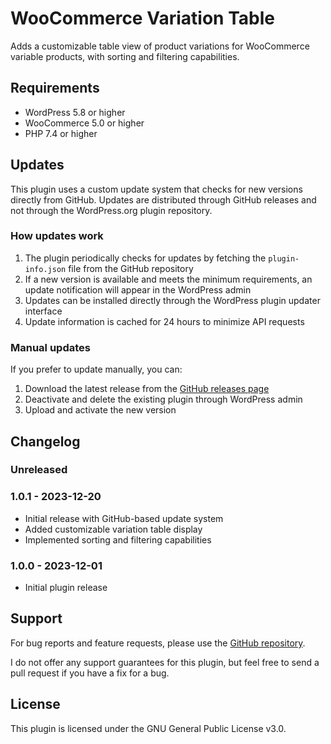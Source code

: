 # WooCommerce Variation Table

Adds a customizable table view of product variations for WooCommerce variable products, with sorting and filtering capabilities.

## Requirements

- WordPress 5.8 or higher
- WooCommerce 5.0 or higher
- PHP 7.4 or higher

## Updates

This plugin uses a custom update system that checks for new versions directly from GitHub. Updates are distributed through GitHub releases and not through the WordPress.org plugin repository.

### How updates work

1. The plugin periodically checks for updates by fetching the `plugin-info.json` file from the GitHub repository
2. If a new version is available and meets the minimum requirements, an update notification will appear in the WordPress admin
3. Updates can be installed directly through the WordPress plugin updater interface
4. Update information is cached for 24 hours to minimize API requests

### Manual updates

If you prefer to update manually, you can:
1. Download the latest release from the [GitHub releases page](https://github.com/thoaud/wc-variation-table/releases)
2. Deactivate and delete the existing plugin through WordPress admin
3. Upload and activate the new version

## Changelog

### Unreleased

### 1.0.1 - 2023-12-20
- Initial release with GitHub-based update system
- Added customizable variation table display
- Implemented sorting and filtering capabilities

### 1.0.0 - 2023-12-01
- Initial plugin release

## Support

For bug reports and feature requests, please use the [GitHub repository](https://github.com/thoaud/wc-variation-table).

I do not offer any support guarantees for this plugin, but feel free to send a pull request if you have a fix for a bug.

## License

This plugin is licensed under the GNU General Public License v3.0.
